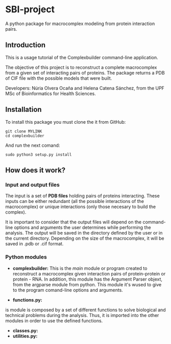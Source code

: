 # SBI-project

A python package for macrocomplex modeling from protein interaction pairs.

## Introduction

This is a usage tutorial of the Complexbuilder command-line application. 

The objective of this project is to reconstruct a complete macrocomplex from a given set of interacting pairs of proteins. The package returns a PDB of CIF file with the possible models that were built.

Developers: Núria Olvera Ocaña and Helena Catena Sánchez, from the UPF MSc of Bioinformatics for Health Sciences.


## Installation

To install this package you must clone the it from GitHub:

    git clone MYLINK
    cd complexbuilder

And run the next comand:

    sudo python3 setup.py install


## How does it work?

### Input and output files

The input is a set of __PDB files__ holding pairs of proteins interacting. These inputs can be either redundant (all the possible interactions of the macrocomplex) or unique interactions (only those necesary to build the complex).

It is important to consider that the output files will depend on the command-line options and arguments the user determines while performing the analysis. 
The output will be saved in the directory defined by the user or in the current directory. 
Depending on the size of the macrocomplex, it will be saved in .pdb or .cif format.

### Python modules

* __complexbuilder:__ This is the _main_ module or program created to reconstruct a macrocomplex given interaction pairs of protein-protein or protein - RNA.
In addition, this module has the Argument Parser objext, from the argparse module from python. This module it's wused to give to the program comand-line options and arguments.  

* __functions.py:__ 

is module is composed by a set of different functions to solve biological and technical problems during the analysis. Thus, it is imported into the other modules in order to use the defined functions.
* __classes.py:__
* __utilities.py:__ 
